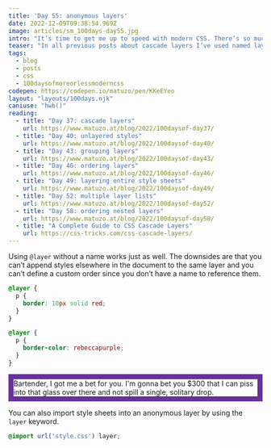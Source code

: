 ```yaml
---
title: 'Day 55: anonymous layers'
date: 2022-12-09T09:38:54.969Z
image: articles/sm_100days-day55.jpg
intro: "It’s time to get me up to speed with modern CSS. There’s so much new in CSS that I know too little about. To change that I’ve started [#100DaysOfMoreOrLessModernCSS](/blog/2022/100-days-of-more-or-less-modern-css/). Why more or less modern CSS? Because some topics will be about cutting-edge features, while other stuff has been around for quite a while already, but I just have little to no experience with it."
teaser: "In all previous posts about cascade layers I’ve used named layers in the demos, but it’s actually not required to name them."
tags:
  - blog
  - posts
  - css
  - 100daysofmoreorlessmoderncss
codepen: https://codepen.io/matuzo/pen/KKeEYeo
layout: "layouts/100days.njk"
caniuse: "hwb()"
reading:
  - title: "Day 37: cascade layers"
    url: https://www.matuzo.at/blog/2022/100daysof-day37/
  - title: "Day 40: unlayered styles"
    url: https://www.matuzo.at/blog/2022/100daysof-day40/
  - title: "Day 43: grouping layers"
    url: https://www.matuzo.at/blog/2022/100daysof-day43/
  - title: "Day 46: ordering layers"
    url: https://www.matuzo.at/blog/2022/100daysof-day46/
  - title: "Day 49: layering entire style sheets"
    url: https://www.matuzo.at/blog/2022/100daysof-day49/
  - title: "Day 52: multiple layer lists"
    url: https://www.matuzo.at/blog/2022/100daysof-day52/
  - title: "Day 58: ordering nested layers"
    url: https://www.matuzo.at/blog/2022/100daysof-day58/
  - title: "A Complete Guide to CSS Cascade Layers"
    url: https://css-tricks.com/css-cascade-layers/
---
```

Using `@layer` without a name works just as well. The downsides are that you can’t append styles elsewhere in the document to the same layer and you can’t define a custom order since you don’t have a name to reference them.


```css
@layer {
  p {
    border: 10px solid red;
  }
}

@layer {
  p {
    border-color: rebeccapurple;
  }
}
```

<style>
@layer {
  [data-sample] p {
    border: 10px solid red;
  }
}

@layer {
  [data-sample] p {
    border-color: rebeccapurple;
  }
}
</style>
<div data-sample="demo" class="sample demo1">
<p>
Bartender, I got me a bet for you. I'm gonna bet you $300 that I can piss into that glass over there and not spill a single, solitary drop.
</p>
</div>


You can also import style sheets into an anonymous layer by using the `layer` keyword.

```css
@import url('style.css') layer;

```